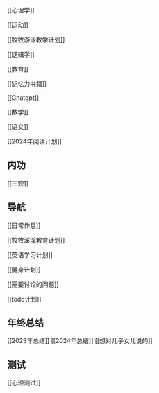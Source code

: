 [[心理学]]

[[运动]]

[[牧牧游泳教学计划]]

[[逻辑学]]
 
 [[教育]]

[[记忆力书籍]]

[[Chatgpt]]

[[数学]]

[[语文]]

[[2024年阅读计划]]

## 内功
[[三观]]

## 导航
[[日常作息]]

[[牧牧溪溪教育计划]]

[[英语学习计划]]

[[健身计划]]

[[需要讨论的问题]]

[[todo计划]]
## 年终总结
[[2023年总结]]
[[2024年总结]]
[[想对儿子女儿说的]]


## 测试

[[心理测试]]